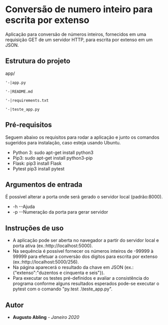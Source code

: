 # Conversão de numero inteiro para escrita por extenso

Aplicação para conversão de números inteiros, fornecidos em uma requisição GET de um servidor HTTP, para escrita por extenso em um JSON. 

## Estrutura do projeto

app/	

	'-|app.py
	
	'-|README.md
	
	'-|requirements.txt
	
	'-|teste_app.py

## Pré-requisitos

Seguem abaixo os requisitos para rodar a aplicação e junto os comandos sugeridos para instalação, caso esteja usando Ubuntu.

* Python 3: 		sudo apt-get install python3
* Pip3:			sudo apt-get install python3-pip 
* Flask:		pip3 install Flask
* Pytest		pip3 install pytest

## Argumentos de entrada

É possível alterar a porta onde será gerado o servidor local (padrão:8000).

* -h				--Ajuda
* -p				--Numeração da porta para gerar servidor

## Instruções de uso

* A aplicação pode ser aberta no navegador a partir do servidor local e porta ativa (ex.:http://localhost:5000).
* Na sequência é possível fornecer os números inteiros de -99999 à 99999 para efetuar a conversão dos digitos para escrita por extenso (ex.:http://localhost:5000/256).
* Na página aparecerá o resultado da chave em JSON (ex.: {"extenso":"duzentos e cinquenta e seis"}).
* Para executar os testes pré-definidos e avaliar a consistência do programa conforme alguns resultados esperados pode-se executar o pytest com o comando "py.test .\teste_app.py".

## Autor

* **Augusto Abling** - *Janeiro 2020*
